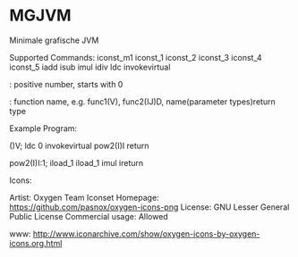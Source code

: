 MGJVM
=====

Minimale grafische JVM

Supported Commands:
		iconst_m1
		iconst_1
		iconst_2
		iconst_3
		iconst_4
		iconst_5
		iadd
		isub
		imul
		idiv
		ldc <index>
		invokevirtual <function>

<index>:
		positive number, starts with 0
		
<function>:
		function name, e.g. func1(V), func2(IJ)D, name(parameter types)return type



Example Program:

<init>()V;
ldc 0
invokevirtual pow2(I)I
return

pow2(I)I:1;
iload_1
iload_1
imul
ireturn




Icons:

Artist: Oxygen Team
Iconset Homepage: https://github.com/pasnox/oxygen-icons-png
License: GNU Lesser General Public License
Commercial usage: Allowed

www: http://www.iconarchive.com/show/oxygen-icons-by-oxygen-icons.org.html